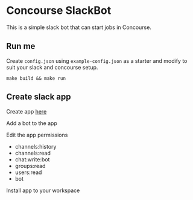 # Concourse SlackBot
This is a simple slack bot that can start jobs in Concourse.

## Run me
Create `config.json` using `example-config.json` as a starter and modify to suit your slack and concourse setup.
```
make build && make run
```

## Create slack app
Create app [here](https://api.slack.com/apps)

Add a bot to the app

Edit the app permissions
* channels:history
* channels:read
* chat:write:bot
* groups:read
* users:read
* bot

Install app to your workspace
